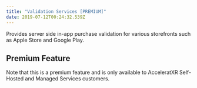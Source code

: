 ```yaml
---
title: "Validation Services [PREMIUM]"
date: 2019-07-12T00:24:32.539Z
---
```


Provides server side in-app purchase validation for various storefronts such as Apple Store and Google Play.

## Premium Feature

Note that this is a premium feature and is only available to AcceleratXR Self-Hosted and Managed Services customers.